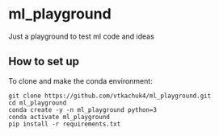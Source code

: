 # ml_playground
Just a playground to test ml code and ideas


## How to set up
To clone and make the conda environment:
```
git clone https://github.com/vtkachuk4/ml_playground.git
cd ml_playground
conda create -y -n ml_playground python=3
conda activate ml_playground
pip install -r requirements.txt
```
